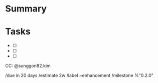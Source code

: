 # Summary
<!--- Summarize the information of the feature request -->


# Tasks
<!--- Tasks to accomplish the feature -->
* [ ]  
* [ ]  
* [ ]  


CC: @sunggon82.kim

/due in 20 days
/estimate 2w
/label ~enhancement
/milestone %"0.2.0"
